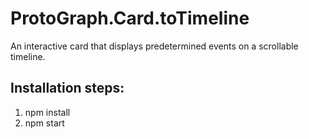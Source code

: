 # ProtoGraph.Card.toTimeline

An interactive card that displays predetermined events on a scrollable timeline.

## Installation steps:
1) npm install
2) npm start